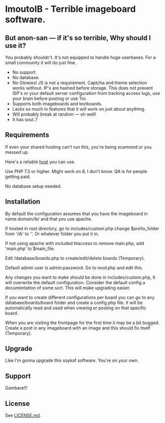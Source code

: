 ImoutoIB - Terrible imageboard software.
========================================================

But anon-san — if it's so terrible, Why should I use it?
------------

You probably shouldn't. It's not equipped to handle huge userbases. For a small community it will do just fine.
- No support.
- No database.
- No Glowies! JS is not a requirement. Captcha and theme selection works without. IP's are hashed before storage. This does not prevent ISP's or your default server configuration from tracking access logs, use your brain before posting or use Tor.
- Supports both imageboards and textboards.
- Lacks so much in features that it will work on just about anything.
- Will probably break at random — oh well!
- It has soul..?

Requirements
------------
If even your shared hosting can't run this, you're being scammed or you messed up. 

Here's a reliable [host](https://www.hostwinds.com/7694-2.html) you can use.

Use PHP 7.3 or higher. Might work on 8, I don't know. QA is for people getting paid.

No database setup needed.

Installation
-------------

By default the configuration assumes that you have the imageboard in name.domain/ib/ and that you use apache.

If hosted in root directory, go to includes/custom.php change $prefix_folder from '/ib' to ''. Or whatever folder you put it in.

If not using apache with included htaccess to remove main.php, add 'main.php' to $main_file.

Edit /database/boards.php to create/edit/delete boards (Temporary).

Default admin user is admin:password. Go to mod.php and edit this.

Any changes you want to make should be done in includes/custom.php, It will overwrite the default configuration. Consider the default config a documentation of some sort. This will make upgrading easier.

If you want to create different configurations per board you can go to any database/boards/board folder and create a config.php file. <?php $default_name = "Technology Enthusiast" ?> 
It will be automatically read and used when viewing or posting on that specific board.

When you are visiting the frontpage for the first time it may be a bit bugged. Create a post in any imageboard with an image and this should fix itself (Temporary).

Upgrade
-------

Like I'm gonna upgrade this soykaf software. You're on your own.

Support
--------

Gambare!!!

License
--------
See [LICENSE.md](http://github.com/ithrts/ImoutoIB/blob/master/LICENSE.md).
